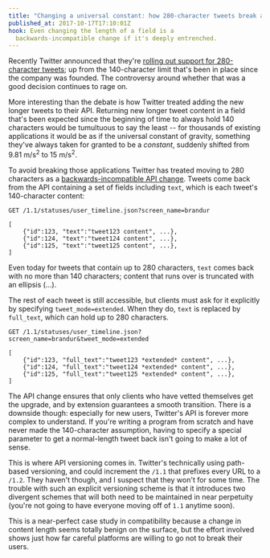 ```yaml
---
title: "Changing a universal constant: how 280-character tweets break an API"
published_at: 2017-10-17T17:10:01Z
hook: Even changing the length of a field is a
  backwards-incompatible change if it's deeply entrenched.
---
```


Recently Twitter announced that they're [rolling out
support for 280-character tweets][ann]; up from the
140-character limit that's been in place since the company
was founded. The controversy around whether that was a good
decision continues to rage on.

More interesting than the debate is how Twitter treated
adding the new longer tweets to their API. Returning new
longer tweet content in a field that's been expected since
the beginning of time to always hold 140 characters would
be tumultuous to say the least -- for thousands of existing
applications it would be as if the universal constant of
gravity, something they've always taken for granted to be a
_constant_, suddenly shifted from 9.81 m/s<sup>2</sup> to
15 m/s<sup>2</sup>.

To avoid breaking those applications Twitter has treated
moving to 280 characters as a [backwards-incompatible API
change][stripe]. Tweets come back from the API containing a
set of fields including `text`, which is each tweet's
140-character content:

```
GET /1.1/statuses/user_timeline.json?screen_name=brandur

[
    {"id":123, "text":"tweet123 content", ...},
    {"id":124, "text":"tweet124 content", ...},
    {"id":125, "text":"tweet125 content", ...},
]
```

Even today for tweets that contain up to 280 characters,
`text` comes back with no more than 140 characters; content
that runs over is truncated with an ellipsis (…).

The rest of each tweet is still accessible, but clients
must ask for it explicitly by specifying
`tweet_mode=extended`. When they do, `text` is replaced by
`full_text`, which can hold up to 280 characters.

```
GET /1.1/statuses/user_timeline.json?screen_name=brandur&tweet_mode=extended

[
    {"id":123, "full_text":"tweet123 *extended* content", ...},
    {"id":124, "full_text":"tweet124 *extended* content", ...},
    {"id":125, "full_text":"tweet125 *extended* content", ...},
]
```

The API change ensures that only clients who have vetted
themselves get the upgrade, and by extension guarantees a
smooth transition. There is a downside though: especially
for new users, Twitter's API is forever more complex to
understand. If you're writing a program from scratch and
have never made the 140-character assumption, having to
specify a special parameter to get a normal-length tweet
back isn't going to make a lot of sense.

This is where API versioning comes in. Twitter's
technically using path-based versioning, and could
increment the `/1.1` that prefixes every URL to a `/1.2`.
They haven't though, and I suspect that they won't for some
time. The trouble with such an explicit versioning scheme
is that it introduces two divergent schemes that will both
need to be maintained in near perpetuity (you're not going
to have everyone moving off of `1.1` anytime soon).

This is a near-perfect case study in compatibility because
a change in content length seems totally benign on the
surface, but the effort involved shows just how far careful
platforms are willing to go not to break their users.

[ann]: https://blog.twitter.com/official/en_us/topics/product/2017/Giving-you-more-characters-to-express-yourself.html
[stripe]: https://stripe.com/blog/api-versioning
